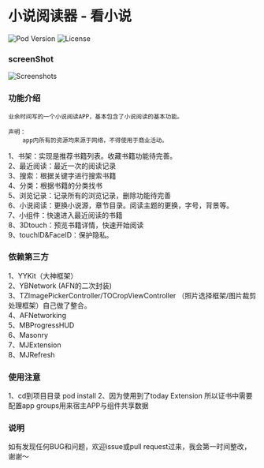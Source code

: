 小说阅读器 - 看小说
==================

![Pod Version](http://img.shields.io/cocoapods/v/DZNEmptyDataSet.svg)
![License](http://img.shields.io/badge/license-MIT-blue.svg)

### screenShot
![Screenshots](https://github.com/wcsBurneyCoder/readNovel/raw/master/screenShot/screenShot.png)

### 功能介绍
    业余时间写的一个小说阅读APP，基本包含了小说阅读的基本功能。
  
    声明：  
        app内所有的资源均来源于网络，不得使用于商业活动。
        
1、书架：实现是推荐书籍列表。收藏书籍功能待完善。  
2、最近阅读：最近一次的阅读记录  
3、搜索：根据关键字进行搜索书籍  
4、分类：根据书籍的分类找书  
5、浏览记录：记录所有的浏览记录，删除功能待完善  
6、小说阅读：更换小说源，章节目录。阅读主题的更换，字号，背景等。  
7、小组件：快速进入最近阅读的书籍  
8、3Dtouch：预览书籍详情，快速开始阅读  
9、touchID&FaceID：保护隐私。  

### 依赖第三方
1、YYKit（大神框架）  
2、YBNetwork (AFN的二次封装)  
3、TZImagePickerController/TOCropViewController （照片选择框架/图片裁剪处理框架）自己做了整合。  
4、AFNetworking   
5、MBProgressHUD  
6、Masonry  
7、MJExtension  
8、MJRefresh  

### 使用注意
1、cd到项目目录  pod install
2、因为使用到了today Extension 所以证书中需要配置app groups用来宿主APP与组件共享数据

### 说明
如有发现任何BUG和问题，欢迎issue或pull request过来，我会第一时间整改，谢谢～

